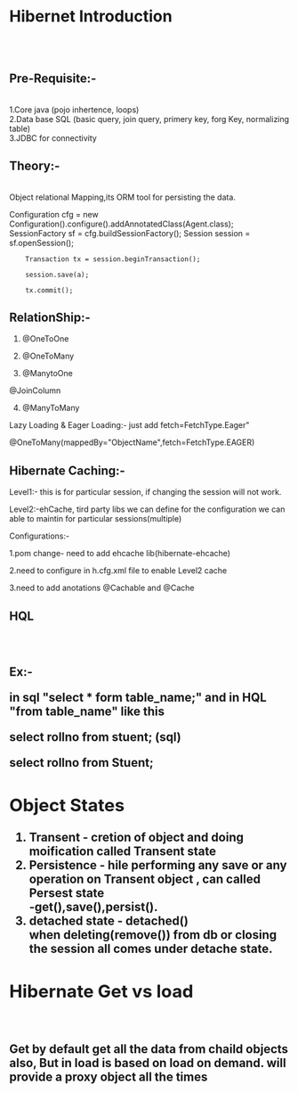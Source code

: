 <h1>Hibernet Introduction</h1></br></br>
<h2>Pre-Requisite:-</h2></br>
1.Core java (pojo inhertence, loops)</br>
2.Data base SQL (basic query, join query, primery key, forg Key, normalizing table)</br>
3.JDBC for connectivity</br>

<h2>Theory:-</h2></br>
 Object relational Mapping,its ORM tool for persisting the data.
   
 Configuration cfg = new Configuration().configure().addAnnotatedClass(Agent.class);
		SessionFactory sf = cfg.buildSessionFactory();
		Session session = sf.openSession();

		Transaction tx = session.beginTransaction();
		
		session.save(a);
		
		tx.commit();

<h2>RelationShip:-</h2>

1.  @OneToOne

2.  @OneToMany

3.  @ManytoOne 

@JoinColumn

4.  @ManyToMany

Lazy Loading & Eager Loading:- just add fetch=FetchType.Eager"

@OneToMany(mappedBy="ObjectName",fetch=FetchType.EAGER)

<h2>Hibernate Caching:-</h2>

Level1:- this is for particular session, if changing the session will not work.

Level2:-ehCache, tird party libs we can define for the configuration we can able to maintin for particular sessions(multiple)

Configurations:-

1.pom change- need to add ehcache lib(hibernate-ehcache)

2.need to configure in h.cfg.xml file to enable Level2 cache

3.need to add anotations @Cachable and @Cache

<h2>HQL<h2></br>
	
<b>Ex:-</b></br>

in sql "select * form table_name;" and  in HQL "from table_name" like this

select rollno from <b>stuent<b>; (sql)

select rollno from <b>Stuent<b>;
	

<h2>Object States </h2>

1.	Transent - cretion of object and doing moification called Transent state</br>
2.	Persistence - hile performing any save or any operation on Transent object , can called Persest state </br>
			-get(),save(),persist().
3.	detached state -  detached() </br>
		when deleting(remove()) from db or  closing the session all comes under detache state.
		
<h2>Hibernate Get vs load</h2> </br>

Get by default get all the data from chaild objects also, But in load is based on load on demand. will provide a proxy object all the times



